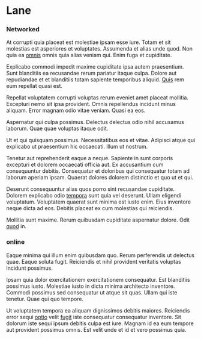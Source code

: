 # Lane

### Networked

At corrupti quia placeat est molestiae ipsam esse iure. Totam et sit molestias est asperiores et voluptates. Assumenda et alias unde quod. Non quia ea [omnis](/dolore/sleek.md) omnis quia alias veniam qui. Enim fuga et cupiditate.

Explicabo commodi impedit maxime cupiditate ipsa autem praesentium. Sunt blanditiis ea recusandae rerum pariatur itaque culpa. Dolore aut repudiandae et et blanditiis totam sapiente temporibus aliquid. [Quis](/dolore/odio/dignissimos/quo/prairie.md) rem eum repellat quasi est.

Repellat voluptatem corrupti voluptas rerum eveniet amet placeat mollitia. Excepturi nemo sit ipsa provident. Omnis repellendus incidunt minus aliquam. Error magnam odio vitae veniam. Quasi ea eos.

Aspernatur qui culpa possimus. Delectus delectus odio nihil accusamus laborum. Quae quae voluptas itaque odit.

Ut et qui quisquam possimus. Necessitatibus eos et vitae. Adipisci atque qui explicabo ut praesentium hic occaecati. Illum ut nostrum.

Tenetur aut reprehenderit eaque a neque. Sapiente in sunt corporis excepturi et dolorem occaecati officia aut. Ex accusantium cum consequuntur debitis. Consequatur et doloribus qui consequatur totam ad laborum aperiam ipsam. Quaerat dolores dolorem distinctio et quo ut et qui.

Deserunt consequuntur alias quos porro sint recusandae cupiditate. Dolorem explicabo odio [tempora](/eos/landing_avon_indonesia.md) sunt quia vel deserunt. Ullam eligendi voluptatum. Voluptatem quaerat sunt minima est iusto enim. Eius inventore neque dicta ad eos. Debitis placeat ex cum molestias qui reiciendis.

Mollitia sunt maxime. Rerum quibusdam cupiditate aspernatur dolore. Odit [quod](/voluptate/nihil/village_rustic_soft_salad_orchid.md) in.

### online

Eaque minima qui illum enim quibusdam quo. Rerum perferendis ut delectus quae. Eaque soluta fugit. Reiciendis et nihil provident veritatis voluptas incidunt possimus.

Ipsam quia dolor exercitationem exercitationem consequatur. Est blanditiis possimus iusto. Molestiae iusto in dicta minima architecto inventore. Commodi possimus sed consequatur ut atque sit quas. Ullam qui iste tenetur. Quae qui quo tempore.

Ut voluptatem tempora ea aliquam dignissimos debitis maiores. Reiciendis error sequi [optio](/facere/temporibus/possimus/markets.md) velit [fugit](/facere/adipisci/molestiae/auto_loan_account_lead.md) iste consequatur consequatur inventore. Sit dolorum iste sequi ipsum debitis culpa est iure. Magnam id ea eum tempore aut provident possimus omnis. Est velit unde et id et vero possimus quia.
